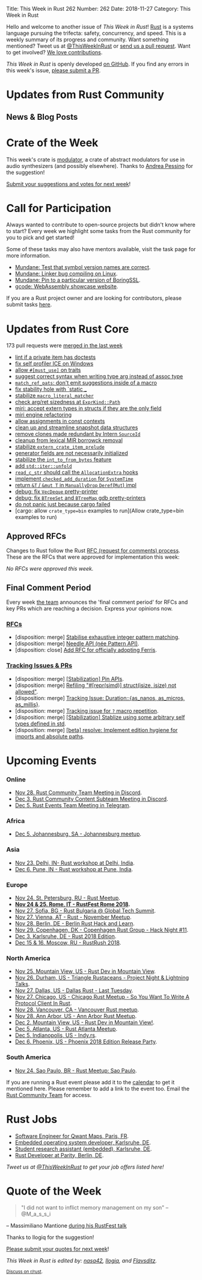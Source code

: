 Title: This Week in Rust 262
Number: 262
Date: 2018-11-27
Category: This Week in Rust

Hello and welcome to another issue of *This Week in Rust*!
[Rust](http://rust-lang.org) is a systems language pursuing the trifecta: safety, concurrency, and speed.
This is a weekly summary of its progress and community.
Want something mentioned? Tweet us at [@ThisWeekInRust](https://twitter.com/ThisWeekInRust) or [send us a pull request](https://github.com/cmr/this-week-in-rust).
Want to get involved? [We love contributions](https://github.com/rust-lang/rust/blob/master/CONTRIBUTING.md).

*This Week in Rust* is openly developed [on GitHub](https://github.com/cmr/this-week-in-rust).
If you find any errors in this week's issue, [please submit a PR](https://github.com/cmr/this-week-in-rust/pulls).

# Updates from Rust Community

## News & Blog Posts

# Crate of the Week

This week's crate is [modulator](https://crates.io/crates/modulator), a crate of abstract modulators for use in audio synthesizers (and possibly elsewhere). Thanks to [Andrea Pessino](https://www.youtube.com/watch?v=n-txrCMvdms) for the suggestion!

[Submit your suggestions and votes for next week][submit_crate]!

[submit_crate]: https://users.rust-lang.org/t/crate-of-the-week/2704

# Call for Participation

Always wanted to contribute to open-source projects but didn't know where to start?
Every week we highlight some tasks from the Rust community for you to pick and get started!

Some of these tasks may also have mentors available, visit the task page for more information.

* [Mundane: Test that symbol version names are correct](https://github.com/google/mundane/issues/8).
* [Mundane: Linker bug compiling on Linux](https://github.com/google/mundane/issues/3).
* [Mundane: Pin to a particular version of BoringSSL](https://github.com/google/mundane/issues/10).
* [gcode: WebAssembly showcase website](https://github.com/Michael-F-Bryan/gcode-rs/issues/32).

If you are a Rust project owner and are looking for contributors, please submit tasks [here][guidelines].

[guidelines]: https://users.rust-lang.org/t/twir-call-for-participation/4821

# Updates from Rust Core

173 pull requests were [merged in the last week][merged]

[merged]: https://github.com/search?q=is%3Apr+org%3Arust-lang+is%3Amerged+merged%3A2018-11-19..2018-11-26

* [lint if a private item has doctests](https://github.com/rust-lang/rust/pull/55367)
* [fix self profiler ICE on Windows](https://github.com/rust-lang/rust/pull/56170)
* [allow `#[must_use]` on traits](https://github.com/rust-lang/rust/pull/55663)
* [suggest correct syntax when writing type arg instead of assoc type](https://github.com/rust-lang/rust/pull/55808)
* [`match_ref_pats`: don't emit suggestions inside of a macro](https://github.com/rust-lang/rust-clippy/pull/3432)
* [fix stability hole with `static _](https://github.com/rust-lang/rust/pull/55983)
* [stabilize `macro_literal_matcher`](https://github.com/rust-lang/rust/pull/56072)
* [check arg/ret sizedness at `ExprKind::Path`](https://github.com/rust-lang/rust/pull/56045)
* [miri: accept extern types in structs if they are the only field](https://github.com/rust-lang/rust/pull/55672)
* [miri engine refactoring](https://github.com/rust-lang/rust/pull/55915)
* [allow assignments in const contexts](https://github.com/rust-lang/rust/pull/56070)
* [clean up and streamline snapshot data structures](https://github.com/rust-lang/rust/pull/55906)
* [remove clones made redundant by Intern `SourceId`](https://github.com/rust-lang/cargo/pull/6347)
* [cleanup from lexical MIR borrowck removal](https://github.com/rust-lang/rust/pull/55959)
* [stabilize `extern_crate_item_prelude`](https://github.com/rust-lang/rust/pull/56032)
* [generator fields are not necessarily initialized](https://github.com/rust-lang/rust/pull/56100)
* [stabilize the `int_to_from_bytes` feature](https://github.com/rust-lang/rust/pull/56207)
* [add `std::iter::unfold`](https://github.com/rust-lang/rust/pull/55869)
* [`read_c_str` should call the `AllocationExtra` hooks](https://github.com/rust-lang/rust/pull/56210)
* [implement `checked_add_duration` for `SystemTime`](https://github.com/rust-lang/rust/pull/55527)
* [return `&T` / `&mut T` in `ManuallyDrop` `Deref`(`Mut`) impl](https://github.com/rust-lang/rust/pull/55485)
* [debug: fix `VecDeque` pretty-printer](https://github.com/rust-lang/rust/pull/55961)
* [debug: fix `BTreeSet` and `BTreeMap` gdb pretty-printers](https://github.com/rust-lang/rust/pull/56144)
* [do not panic just because cargo failed](https://github.com/rust-lang/rust/pull/55867)
* [cargo: allow `crate_type=bin` examples to run](Allow crate_type=bin examples to run)

## Approved RFCs

Changes to Rust follow the Rust [RFC (request for comments)
process](https://github.com/rust-lang/rfcs#rust-rfcs). These
are the RFCs that were approved for implementation this week:

*No RFCs were approved this week.*

## Final Comment Period

Every week [the team](https://www.rust-lang.org/team.html) announces the
'final comment period' for RFCs and key PRs which are reaching a
decision. Express your opinions now.

### [RFCs](https://github.com/rust-lang/rfcs/labels/final-comment-period)

* [disposition: merge] [Stabilise exhaustive integer pattern matching](https://github.com/rust-lang/rfcs/pull/2591).
* [disposition: merge] [Needle API (née Pattern API)](https://github.com/rust-lang/rfcs/pull/2500).
* [disposition: close] [Add RFC for officially adopting Ferris](https://github.com/rust-lang/rfcs/pull/2328).

### [Tracking Issues & PRs](https://github.com/rust-lang/rust/labels/final-comment-period)

* [disposition: merge] [[Stabilization] Pin APIs](https://github.com/rust-lang/rust/issues/55766).
* [disposition: merge] [Refiling "#[repr(simd)] struct(isize, isize) not allowed"](https://github.com/rust-lang/rust/issues/55078).
* [disposition: merge] [Tracking Issue: Duration::{as_nanos, as_micros, as_millis}](https://github.com/rust-lang/rust/issues/50202).
* [disposition: merge] [Tracking issue for `?` macro repetition](https://github.com/rust-lang/rust/issues/48075).
* [disposition: merge] [[Stabilization] Stablize using some arbitrary self types defined in std](https://github.com/rust-lang/rust/issues/55786).
* [disposition: merge] [[beta] resolve: Implement edition hygiene for imports and absolute paths](https://github.com/rust-lang/rust/pull/56053).

# Upcoming Events

### Online

* [Nov 28. Rust Community Team Meeting in Discord](https://discordapp.com/channels/442252698964721669/443773747350994945).
* [Dec  3. Rust Community Content Subteam Meeting in Discord](https://discordapp.com/channels/442252698964721669/443773747350994945).
* [Dec  5. Rust Events Team Meeting in Telegram](https://t.me/joinchat/EkKINhHCgZ9llzvPidOssA).

### Africa

* [Dec  5. Johannesburg, SA - Johannesburg meetup](https://www.meetup.com/Johannesburg-Rust-Meetup/events/jdqplqyxqbhb/).

### Asia

* [Nov 23. Delhi, IN- Rust workshop at Delhi, India]( https://reps.mozilla.org/e/rust-community-meetup-delhi/).
* [Dec  6. Pune, IN - Rust workshop at Pune, India](https://reps.mozilla.org/e/rust-community-meetup-pune/).

### Europe

* [Nov 24. St. Petersburg, RU - Rust Meetup](https://www.meetup.com/spbrust/events/bqctlqyxpbgc).
* **[Nov 24 & 25. Rome, IT - RustFest Rome 2018](https://rome.rustfest.eu).**
* [Nov 27. Sofia, BG - Rust Bulgaria @ Global Tech Summit](https://www.meetup.com/rust-bulgaria/events/256338832/).
* [Nov 27. Vienna, AT - Rust - November Meetup](https://www.meetup.com/Rust-Vienna/events/256401313).
* [Nov 28. Berlin, DE - Berlin Rust Hack and Learn](https://www.meetup.com/opentechschool-berlin/events/rjgkhqyxpblc/).
* [Nov 29. Copenhagen, DK - Copenhagen Rust Group - Hack Night #11](http://cph.rs/).
* [Dec  3. Karlsruhe, DE - Rust 2018 Edition](https://www.meetup.com/Rust-Hack-Learn-Karlsruhe/events/256200841/?_xtd=gqFyqTE5MzgwNjQ5OKFwp2FuZHJvaWQ&from=ref).
* [Dec 15 & 16. Moscow, RU - RustRush 2018](https://rustrush.ru).

### North America

* [Nov 25. Mountain View, US - Rust Dev in Mountain View](https://www.meetup.com/Rust-Dev-in-Mountain-View/events/glnfcpyxpbhc/).
* [Nov 26. Durham, US - Triangle Rustaceans - Project Night & Lightning Talks](https://www.meetup.com/triangle-rustaceans/events/mfglwpyxpbjc/).
* [Nov 27. Dallas, US - Dallas Rust - Last Tuesday](https://www.meetup.com/Dallas-Rust/events/zfgwzmyxpbkc/).
* [Nov 27. Chicago, US - Chicago Rust Meetup - So You Want To Write A Protocol Client In Rust](https://www.meetup.com/Chicago-Rust-Meetup/events/255834903/).
* [Nov 28. Vancouver, CA - Vancouver Rust meetup](https://www.meetup.com/Vancouver-Rust/events/xttphqyxpblc/).
* [Nov 28. Ann Arbor, US - Ann Arbor Rust Meetup](https://www.meetup.com/Ann-Arbor-Rust-Meetup/events/cgsskqyxpblc/).
* [Dec  2. Mountain View, US - Rust Dev in Mountain View!](https://www.meetup.com/Rust-Dev-in-Mountain-View/events/glnfcpyxqbdb/).
* [Dec  5. Atlanta, US - Rust Atlanta Meetup](https://www.meetup.com/Rust-ATL/events/cbcmbqyxqbhb/).
* [Dec  5. Indianopolis, US - Indy.rs](https://www.meetup.com/indyrs/events/mffbtpyxqbhb/).
* [Dec  6. Phoenix, US - Phoenix 2018 Edition Release Party](https://www.meetup.com/Desert-Rustaceans/events/256503618).

### South America

* [Nov 24. Sao Paulo, BR - Rust Meetup: Sao Paulo](https://www.meetup.com/Rust-Sao-Paulo-Meetup/events/255942981/).

If you are running a Rust event please add it to the [calendar] to get
it mentioned here. Please remember to add a link to the event too.
Email the [Rust Community Team][community] for access.

[calendar]: https://www.google.com/calendar/embed?src=apd9vmbc22egenmtu5l6c5jbfc%40group.calendar.google.com
[community]: mailto:community-team@rust-lang.org

# Rust Jobs

* [Software Engineer for Qwant Maps, Paris, FR](https://www.welcometothejungle.co/companies/qwant-research/jobs/software-engineer-qwant-maps_paris).
* [Embedded operating system developer, Karlsruhe, DE](https://www.pse.kit.edu/karriere/joboffer.php?id=2093&language=en).
* [Student research assistant (embedded), Karlsruhe, DE](https://twitter.com/oli_obk/status/1064856324071178240).
* [Rust Developer at Parity, Berlin, DE](https://paritytech.io/jobs/).

*Tweet us at [@ThisWeekInRust](https://twitter.com/ThisWeekInRust) to get your job offers listed here!*

# Quote of the Week

> "I did not want to inflict memory management on my son" – @M_a_s_s_i

– Massimiliano Mantione [during his RustFest talk](https://twitter.com/RustFest/status/1058302698834087936)

Thanks to llogiq for the suggestion!

[Please submit your quotes for next week](http://users.rust-lang.org/t/twir-quote-of-the-week/328)!

*This Week in Rust is edited by: [nasa42](https://github.com/nasa42), [llogiq](https://github.com/llogiq), and [Flavsditz](https://github.com/Flavsditz).*

<small>[Discuss on r/rust]().</small>

